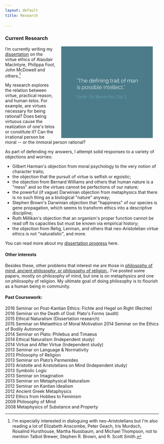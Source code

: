 ```yaml
---
layout: default
title: Research

--- 
```


### Current Research

<img src="/img/possibleintellect.png" alt="dante-intellect" align="right" hspace="20" height="300" width="300">

I’m currently writing my [dissertation](/fun/phd) on the virtue ethics of Alasdair MacIntyre, Philippa Foot, John McDowell and others.[^1]

[^1]:I’m especially interested in dialoguing with neo-Aristotelians but I'm also reading a lot of Elizabeth Anscombe, Peter Geach, Iris Murdoch, Rosalind Hursthouse, Martha Nussbaum, and Michael Thompson, not to mention Talbot Brewer, Stephen R. Brown, and R. Scott Smith.

My research explores the relation between virtue, practical reason, and human *telos*. For example, are virtues necessary for being rational? Does being virtuous cause the realization of one's telos or constitute it? Can the irrational person be moral -- or the immoral person rational? 

As part of defending my answers, I attempt solid responses to a variety of objections and worries: 

* Gilbert Harman's objection from moral psychology to the very notion of character traits; 
* the objection that the pursuit of virtue is selfish or egoistic; 
* the objection from Bernard Williams and others that human nature is a "mess" and so the virtues cannot be perfections of our nature; 
* the powerful (if vague) Darwinian objection from metaphysics that there is no such thing as a biological "nature" anyway; 
* Stephen Brown's Darwinian objection that "happiness" of our species is gene propagation, which seems to transform ethics into a descriptive discipline; 
* Ruth Millikan's objection that an organism's proper function cannot be read off its capacities but must be known via empirical history; 
* the objection from Rehg, Lenman, and others that neo-Aristotelian virtue ethics is not "naturalistic", and more.

You can read more about my [dissertation progress](/fun/phd) here.

#### Other interests ###

Besides these, other problems that interest me are those in [philosophy of mind, ancient philosophy, or philosophy of religion.](https://uky.academia.edu/KeithBuhler). I've posted some papers, mostly on philosophy of mind, but one is on metaphysics and one on philosophy of religion. My ultimate goal of doing philosophy is to flourish as a human being in community.


#### Past Coursework: 
2016 Seminar on Post-Kantian Ethics: Fichte and Hegel on Right (Rechte)  
2016 Seminar on the Death of God: Plato's Forms (audit)  
2015 Ethical Naturalism (Dissertation research)  
2015 Seminar on Metaethics of Moral Motivation
2014 Seminar on the Ethics of Bodily Autonomy   
2014 Seminar on Plato: Philebus and Timaeus  
2014 Ethical Naturalism (Independent study)  
2014 Virtue and After Virtue (Independent study)  
2013 Seminar on Language & Normativity   
2013 Philosophy of Religion  
2013 Seminar on Plato’s Parmenides  
2013 Aristotle and Aristotelians on Mind (Independent study)  
2013 Symbolic Logic  
2013 Seminar on Imagination    
2013 Seminar on Metaphysical Naturalism  
2012 Seminar on Kantian Idealism  
2012 Ancient Greek Metaphysics  
2012 Ethics from Hobbes to Feminism  
2009 Philosophy of Mind  
2008 Metaphysics of Substance and Property  

<sup> <a href="#ref1"></a> 
